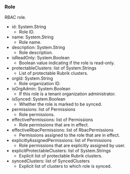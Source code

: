 ### Role
RBAC role.

- id: System.String
  - Role ID.
- name: System.String
  - Role name.
- description: System.String
  - Role description.
- isReadOnly: System.Boolean
  - Boolean value indicating if the role is read-only.
- protectableClusters: list of System.Strings
  - List of protectable Rubrik clusters.
- orgId: System.String
  - Role organization ID.
- isOrgAdmin: System.Boolean
  - If this role is a tenant organization administrator.
- isSynced: System.Boolean
  - Whether the role is marked to be synced.
- permissions: list of Permissions
  - Role permissions.
- effectivePermissions: list of Permissions
  - Role permissions that are in effect.
- effectiveRbacPermissions: list of RbacPermissions
  - Permissions assigned to the role that are in effect.
- explicitlyAssignedPermissions: list of Permissions
  - Role permissions that are explicitly assigned by user.
- explicitProtectableClusters: list of System.Strings
  - Explicit list of protectable Rubrik clusters.
- syncedClusters: list of SyncedClusters
  - Explicit list of clusters to which role is synced.
